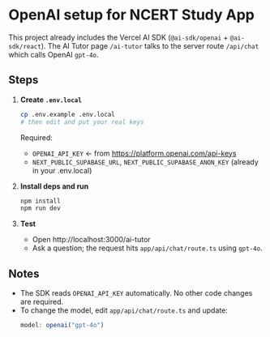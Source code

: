 # OpenAI setup for NCERT Study App

This project already includes the Vercel AI SDK (`@ai-sdk/openai` + `@ai-sdk/react`).
The AI Tutor page `/ai-tutor` talks to the server route `/api/chat` which calls OpenAI `gpt-4o`.

## Steps

1. **Create `.env.local`**
   ```bash
   cp .env.example .env.local
   # then edit and put your real keys
   ```

   Required:
   - `OPENAI_API_KEY`  ← from https://platform.openai.com/api-keys
   - `NEXT_PUBLIC_SUPABASE_URL`, `NEXT_PUBLIC_SUPABASE_ANON_KEY` (already in your .env.local)

2. **Install deps and run**
   ```bash
   npm install
   npm run dev
   ```

3. **Test**
   - Open http://localhost:3000/ai-tutor
   - Ask a question; the request hits `app/api/chat/route.ts` using `gpt-4o`.

## Notes
- The SDK reads `OPENAI_API_KEY` automatically. No other code changes are required.
- To change the model, edit `app/api/chat/route.ts` and update:
  ```ts
  model: openai("gpt-4o")
  ```

